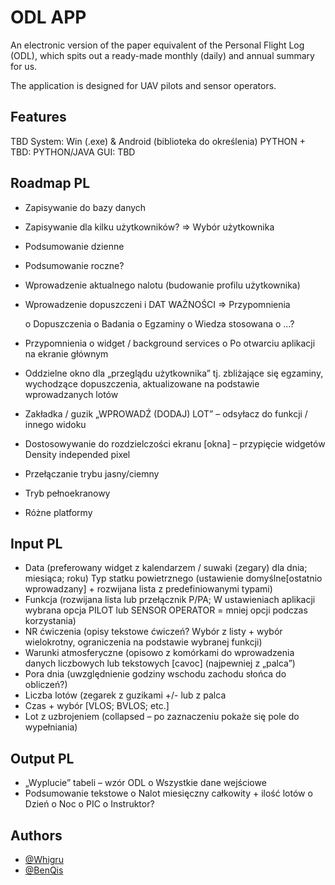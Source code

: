
# ODL APP

An electronic version of the paper equivalent of the Personal Flight Log (ODL), which spits out a ready-made monthly (daily) and annual summary for us.

The application is designed for UAV pilots and sensor operators.

## Features
TBD
    System: Win (.exe) & Android (biblioteka do określenia)
    PYTHON + TBD: PYTHON/JAVA
    GUI: TBD


## Roadmap PL
- Zapisywanie do bazy danych 
- Zapisywanie dla kilku użytkowników? => Wybór użytkownika
- Podsumowanie dzienne
- Podsumowanie roczne?
- Wprowadzenie aktualnego nalotu (budowanie profilu użytkownika)
- Wprowadzenie dopuszczeni i DAT WAŻNOŚCI => Przypomnienia

    o	Dopuszczenia
    o	Badania
    o	Egzaminy
    o	Wiedza stosowana
    o	…?

- Przypomnienia
    o	 widget / background services
    o	Po otwarciu aplikacji na ekranie głównym

- Oddzielne okno dla „przeglądu użytkownika” tj. zbliżające się egzaminy, wychodzące dopuszczenia, aktualizowane na podstawie wprowadzanych lotów
- Zakładka / guzik „WPROWADŹ (DODAJ) LOT” – odsyłacz do funkcji / innego widoku
- Dostosowywanie do rozdzielczości ekranu [okna] – przypięcie widgetów Density independed pixel
- Przełączanie trybu jasny/ciemny
- Tryb pełnoekranowy
- Różne platformy



## Input PL

- Data (preferowany widget z kalendarzem / suwaki (zegary) dla dnia; miesiąca; roku)
Typ statku powietrznego (ustawienie domyślne[ostatnio wprowadzany] + rozwijana lista z predefiniowanymi typami)
- Funkcja (rozwijana lista lub przełącznik P/PA; W ustawieniach aplikacji wybrana opcja PILOT lub SENSOR OPERATOR = mniej opcji podczas korzystania)
- NR ćwiczenia (opisy tekstowe ćwiczeń? Wybór z listy + wybór wielokrotny, ograniczenia na podstawie wybranej funkcji)
- Warunki atmosferyczne (opisowo z komórkami do wprowadzenia danych liczbowych lub tekstowych [cavoc] (najpewniej z „palca”)
- Pora dnia (uwzględnienie godziny wschodu zachodu słońca do obliczeń?)
- Liczba lotów (zegarek z guzikami +/- lub z palca
- Czas + wybór [VLOS; BVLOS; etc.]
- Lot z uzbrojeniem (collapsed – po zaznaczeniu pokaże się pole do wypełniania) 

## Output PL
- „Wyplucie” tabeli – wzór ODL
    o	   Wszystkie dane wejściowe
- Podsumowanie tekstowe
    o	Nalot miesięczny całkowity + ilość lotów
    o	Dzień
    o	Noc
    o	PIC
    o	Instruktor? 

## Authors

- [@Whigru](https://github.com/Whigru)
- [@BenQis](https://github.com/BenQis)

